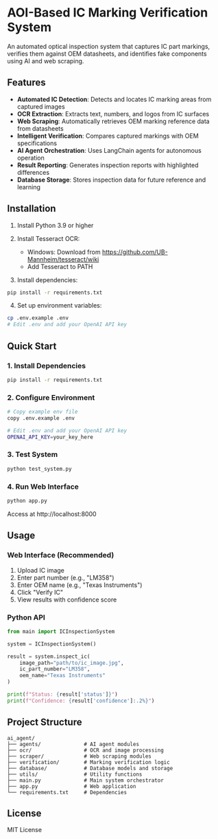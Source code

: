 # AOI-Based IC Marking Verification System

An automated optical inspection system that captures IC part markings, verifies them against OEM datasheets, and identifies fake components using AI and web scraping.

## Features

- **Automated IC Detection**: Detects and locates IC marking areas from captured images
- **OCR Extraction**: Extracts text, numbers, and logos from IC surfaces
- **Web Scraping**: Automatically retrieves OEM marking reference data from datasheets
- **Intelligent Verification**: Compares captured markings with OEM specifications
- **AI Agent Orchestration**: Uses LangChain agents for autonomous operation
- **Result Reporting**: Generates inspection reports with highlighted differences
- **Database Storage**: Stores inspection data for future reference and learning

## Installation

1. Install Python 3.9 or higher
2. Install Tesseract OCR:
   - Windows: Download from https://github.com/UB-Mannheim/tesseract/wiki
   - Add Tesseract to PATH

3. Install dependencies:
```bash
pip install -r requirements.txt
```

4. Set up environment variables:
```bash
cp .env.example .env
# Edit .env and add your OpenAI API key
```

## Quick Start

### 1. Install Dependencies
```bash
pip install -r requirements.txt
```

### 2. Configure Environment
```bash
# Copy example env file
copy .env.example .env

# Edit .env and add your OpenAI API key
OPENAI_API_KEY=your_key_here
```

### 3. Test System
```bash
python test_system.py
```

### 4. Run Web Interface
```bash
python app.py
```
Access at http://localhost:8000

## Usage

### Web Interface (Recommended)
1. Upload IC image
2. Enter part number (e.g., "LM358")
3. Enter OEM name (e.g., "Texas Instruments")
4. Click "Verify IC"
5. View results with confidence score

### Python API
```python
from main import ICInspectionSystem

system = ICInspectionSystem()

result = system.inspect_ic(
    image_path="path/to/ic_image.jpg",
    ic_part_number="LM358",
    oem_name="Texas Instruments"
)

print(f"Status: {result['status']}")
print(f"Confidence: {result['confidence']:.2%}")
```

## Project Structure

```
ai_agent/
├── agents/              # AI agent modules
├── ocr/                 # OCR and image processing
├── scraper/             # Web scraping modules
├── verification/        # Marking verification logic
├── database/            # Database models and storage
├── utils/               # Utility functions
├── main.py              # Main system orchestrator
├── app.py               # Web application
└── requirements.txt     # Dependencies
```

## License

MIT License
